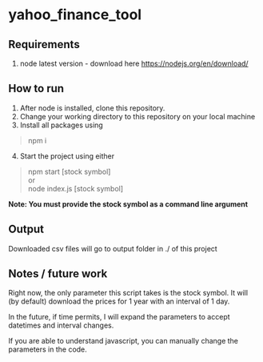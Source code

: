 # yahoo_finance_tool


## Requirements

1. node latest version - download here https://nodejs.org/en/download/

## How to run
1. After node is installed, clone this repository.
2. Change your working directory to this repository on your local machine
3. Install all packages using
> npm i
4. Start the project using either
> npm start [stock symbol]  
or  
> node index.js [stock symbol]
  
**Note: You must provide the stock symbol as a command line argument**

## Output
Downloaded csv files will go to output folder in ./ of this project

## Notes / future work
  
Right now, the only parameter this script takes is the stock symbol.
It will (by default) download the prices for 1 year with an interval of 1 day.

In the future, if time permits, I will expand the parameters to accept datetimes and interval changes.

If you are able to understand javascript, you can manually change the parameters in the code.
